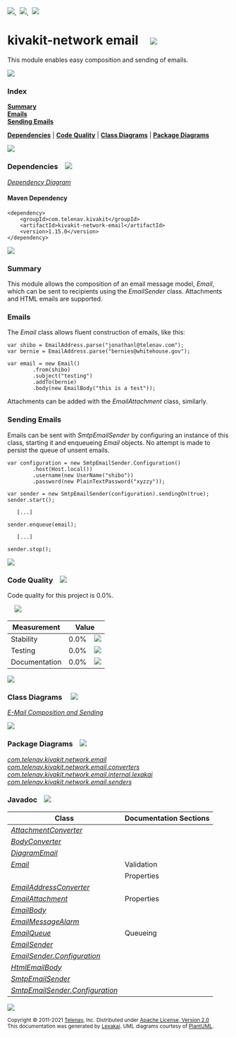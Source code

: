 [//]: # (start-user-text)

<a href="https://www.kivakit.org">
<img src="https://telenav.github.io/telenav-assets/images/icons/web-32.png" srcset="https://telenav.github.io/telenav-assets/images/icons/web-32-2x.png 2x"/>
</a>
&nbsp;
<a href="https://twitter.com/openkivakit">
<img src="https://telenav.github.io/telenav-assets/images/logos/twitter/twitter-32.png" srcset="https://telenav.github.io/telenav-assets/images/logos/twitter/twitter-32-2x.png 2x"/>
</a>
&nbsp;
<a href="https://kivakit.zulipchat.com">
<img src="https://telenav.github.io/telenav-assets/images/logos/zulip/zulip-32.png" srcset="https://telenav.github.io/telenav-assets/images/logos/zulip/zulip-32-2x.png 2x"/>
</a>

[//]: # (end-user-text)

# kivakit-network email &nbsp;&nbsp; <img src="https://telenav.github.io/telenav-assets/images/icons/envelope-64.png" srcset="https://telenav.github.io/telenav-assets/images/icons/envelope-64-2x.png 2x"/>

This module enables easy composition and sending of emails.

<img src="https://telenav.github.io/telenav-assets/images/separators/horizontal-line-512.png" srcset="https://telenav.github.io/telenav-assets/images/separators/horizontal-line-512-2x.png 2x"/>

### Index

[**Summary**](#summary)  
[**Emails**](#emails)  
[**Sending Emails**](#sending-emails)  

[**Dependencies**](#dependencies) | [**Code Quality**](#code-quality) | [**Class Diagrams**](#class-diagrams) | [**Package Diagrams**](#package-diagrams)

<img src="https://telenav.github.io/telenav-assets/images/separators/horizontal-line-512.png" srcset="https://telenav.github.io/telenav-assets/images/separators/horizontal-line-512-2x.png 2x"/>

### Dependencies <a name="dependencies"></a> &nbsp;&nbsp; <img src="https://telenav.github.io/telenav-assets/images/icons/dependencies-32.png" srcset="https://telenav.github.io/telenav-assets/images/icons/dependencies-32-2x.png 2x"/>

[*Dependency Diagram*](https://www.kivakit.org/1.15.0/lexakai/kivakit/kivakit-network/email/documentation/diagrams/dependencies.svg)

#### Maven Dependency

    <dependency>
        <groupId>com.telenav.kivakit</groupId>
        <artifactId>kivakit-network-email</artifactId>
        <version>1.15.0</version>
    </dependency>

<img src="https://telenav.github.io/telenav-assets/images/separators/horizontal-line-128.png" srcset="https://telenav.github.io/telenav-assets/images/separators/horizontal-line-128-2x.png 2x"/>

[//]: # (start-user-text)

### Summary <a name = "summary"></a>

This module allows the composition of an email message model, *Email*, which can be sent to
recipients using the *EmailSender* class. Attachments and HTML emails are supported.

### Emails <a name = "emails"></a>

The *Email* class allows fluent construction of emails, like this:

    var shibo = EmailAddress.parse("jonathanl@telenav.com");
    var bernie = EmailAddress.parse("bernies@whitehouse.gov");

    var email = new Email()
            .from(shibo)
            .subject("testing")
            .addTo(bernie)
            .body(new EmailBody("this is a test"));

Attachments can be added with the *EmailAttachment* class, similarly.

### Sending Emails <a name = "sending-emails"></a>

Emails can be sent with *SmtpEmailSender* by configuring an instance of this class, starting
it and enqueueing *Email* objects. No attempt is made to persist the queue of unsent emails.

    var configuration = new SmtpEmailSender.Configuration()
            .host(Host.local())
            .username(new UserName("shibo"))
            .password(new PlainTextPassword("xyzzy"));

    var sender = new SmtpEmailSender(configuration).sendingOn(true);
    sender.start();

       [...]

    sender.enqueue(email);

       [...]

    sender.stop();

[//]: # (end-user-text)

<img src="https://telenav.github.io/telenav-assets/images/separators/horizontal-line-128.png" srcset="https://telenav.github.io/telenav-assets/images/separators/horizontal-line-128-2x.png 2x"/>

### Code Quality <a name="code-quality"></a> &nbsp;&nbsp; <img src="https://telenav.github.io/telenav-assets/images/icons/ruler-32.png" srcset="https://telenav.github.io/telenav-assets/images/icons/ruler-32-2x.png 2x"/>

Code quality for this project is 0.0%.  
  
&nbsp; &nbsp; <img src="https://telenav.github.io/telenav-assets/images/meters/meter-0-96.png" srcset="https://telenav.github.io/telenav-assets/images/meters/meter-0-96-2x.png 2x"/>

| Measurement   | Value                    |
|---------------|--------------------------|
| Stability     | 0.0%&nbsp; &nbsp; <img src="https://telenav.github.io/telenav-assets/images/meters/meter-0-96.png" srcset="https://telenav.github.io/telenav-assets/images/meters/meter-0-96-2x.png 2x"/>     |
| Testing       | 0.0%&nbsp; &nbsp; <img src="https://telenav.github.io/telenav-assets/images/meters/meter-0-96.png" srcset="https://telenav.github.io/telenav-assets/images/meters/meter-0-96-2x.png 2x"/>       |
| Documentation | 0.0%&nbsp; &nbsp; <img src="https://telenav.github.io/telenav-assets/images/meters/meter-0-96.png" srcset="https://telenav.github.io/telenav-assets/images/meters/meter-0-96-2x.png 2x"/> |

<img src="https://telenav.github.io/telenav-assets/images/separators/horizontal-line-128.png" srcset="https://telenav.github.io/telenav-assets/images/separators/horizontal-line-128-2x.png 2x"/>

### Class Diagrams <a name="class-diagrams"></a> &nbsp; &nbsp; <img src="https://telenav.github.io/telenav-assets/images/icons/diagram-40.png" srcset="https://telenav.github.io/telenav-assets/images/icons/diagram-40-2x.png 2x"/>

[*E-Mail Composition and Sending*](https://www.kivakit.org/1.15.0/lexakai/kivakit/kivakit-network/email/documentation/diagrams/diagram-email.svg)

<img src="https://telenav.github.io/telenav-assets/images/separators/horizontal-line-128.png" srcset="https://telenav.github.io/telenav-assets/images/separators/horizontal-line-128-2x.png 2x"/>

### Package Diagrams <a name="package-diagrams"></a> &nbsp;&nbsp; <img src="https://telenav.github.io/telenav-assets/images/icons/box-24.png" srcset="https://telenav.github.io/telenav-assets/images/icons/box-24-2x.png 2x"/>

[*com.telenav.kivakit.network.email*](https://www.kivakit.org/1.15.0/lexakai/kivakit/kivakit-network/email/documentation/diagrams/com.telenav.kivakit.network.email.svg)  
[*com.telenav.kivakit.network.email.converters*](https://www.kivakit.org/1.15.0/lexakai/kivakit/kivakit-network/email/documentation/diagrams/com.telenav.kivakit.network.email.converters.svg)  
[*com.telenav.kivakit.network.email.internal.lexakai*](https://www.kivakit.org/1.15.0/lexakai/kivakit/kivakit-network/email/documentation/diagrams/com.telenav.kivakit.network.email.internal.lexakai.svg)  
[*com.telenav.kivakit.network.email.senders*](https://www.kivakit.org/1.15.0/lexakai/kivakit/kivakit-network/email/documentation/diagrams/com.telenav.kivakit.network.email.senders.svg)

### Javadoc <a name="code-quality"></a> &nbsp;&nbsp; <img src="https://telenav.github.io/telenav-assets/images/icons/books-24.png" srcset="https://telenav.github.io/telenav-assets/images/icons/books-24-2x.png 2x"/>

| Class | Documentation Sections  |
|-------|-------------------------|
| [*AttachmentConverter*](https://www.kivakit.org/1.15.0/javadoc/kivakit/kivakit-network-email/com/telenav/kivakit/network/email/converters/AttachmentConverter.html) |  |  
| [*BodyConverter*](https://www.kivakit.org/1.15.0/javadoc/kivakit/kivakit-network-email/com/telenav/kivakit/network/email/converters/BodyConverter.html) |  |  
| [*DiagramEmail*](https://www.kivakit.org/1.15.0/javadoc/kivakit/kivakit-network-email/com/telenav/kivakit/network/email/internal/lexakai/DiagramEmail.html) |  |  
| [*Email*](https://www.kivakit.org/1.15.0/javadoc/kivakit/kivakit-network-email/com/telenav/kivakit/network/email/Email.html) | Validation |  
| | Properties |  
| [*EmailAddressConverter*](https://www.kivakit.org/1.15.0/javadoc/kivakit/kivakit-network-email/com/telenav/kivakit/network/email/converters/EmailAddressConverter.html) |  |  
| [*EmailAttachment*](https://www.kivakit.org/1.15.0/javadoc/kivakit/kivakit-network-email/com/telenav/kivakit/network/email/EmailAttachment.html) | Properties |  
| [*EmailBody*](https://www.kivakit.org/1.15.0/javadoc/kivakit/kivakit-network-email/com/telenav/kivakit/network/email/EmailBody.html) |  |  
| [*EmailMessageAlarm*](https://www.kivakit.org/1.15.0/javadoc/kivakit/kivakit-network-email/com/telenav/kivakit/network/email/EmailMessageAlarm.html) |  |  
| [*EmailQueue*](https://www.kivakit.org/1.15.0/javadoc/kivakit/kivakit-network-email/com/telenav/kivakit/network/email/EmailQueue.html) | Queueing |  
| [*EmailSender*](https://www.kivakit.org/1.15.0/javadoc/kivakit/kivakit-network-email/com/telenav/kivakit/network/email/EmailSender.html) |  |  
| [*EmailSender.Configuration*](https://www.kivakit.org/1.15.0/javadoc/kivakit/kivakit-network-email/com/telenav/kivakit/network/email/EmailSender.Configuration.html) |  |  
| [*HtmlEmailBody*](https://www.kivakit.org/1.15.0/javadoc/kivakit/kivakit-network-email/com/telenav/kivakit/network/email/HtmlEmailBody.html) |  |  
| [*SmtpEmailSender*](https://www.kivakit.org/1.15.0/javadoc/kivakit/kivakit-network-email/com/telenav/kivakit/network/email/senders/SmtpEmailSender.html) |  |  
| [*SmtpEmailSender.Configuration*](https://www.kivakit.org/1.15.0/javadoc/kivakit/kivakit-network-email/com/telenav/kivakit/network/email/senders/SmtpEmailSender.Configuration.html) |  |  

[//]: # (start-user-text)



[//]: # (end-user-text)

<img src="https://telenav.github.io/telenav-assets/images/separators/horizontal-line-512.png" srcset="https://telenav.github.io/telenav-assets/images/separators/horizontal-line-512-2x.png 2x"/>

<sub>Copyright &#169; 2011-2021 [Telenav](https://telenav.com), Inc. Distributed under [Apache License, Version 2.0](LICENSE)</sub>  
<sub>This documentation was generated by [Lexakai](https://lexakai.org). UML diagrams courtesy of [PlantUML](https://plantuml.com).</sub>

